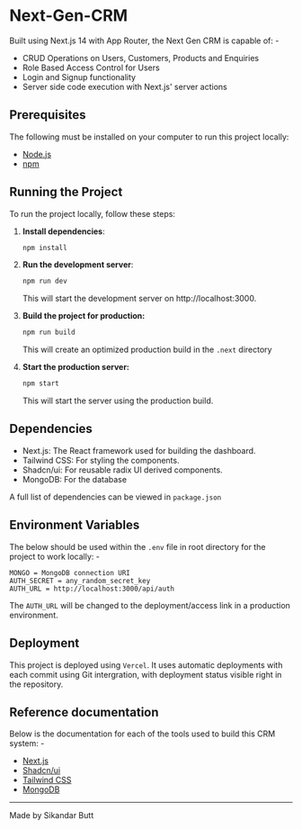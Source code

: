 # Next-Gen-CRM 

Built using Next.js 14 with App Router, the Next Gen CRM is capable of: -

- CRUD Operations on Users, Customers, Products and Enquiries
- Role Based Access Control for Users
- Login and Signup functionality
- Server side code execution with Next.js' server actions

## Prerequisites
The following must be installed on your computer to run this project locally:
- [Node.js](https://nodejs.org/en)
- [npm](https://www.npmjs.com/)

## Running the Project

To run the project locally, follow these steps:

1. **Install dependencies**:
   ```bash
   npm install
   ```
2. **Run the development server**:
   ```bash
   npm run dev
   ```
   This will start the development server on http://localhost:3000.

3. **Build the project for production:**
   ```bash
   npm run build
   ```
   This will create an optimized production build in the `.next` directory
   
4. **Start the production server:**
   ```bash
   npm start
   ```
   This will start the server using the production build.

## Dependencies

- Next.js: The React framework used for building the dashboard.
- Tailwind CSS: For styling the components.
- Shadcn/ui: For reusable radix UI derived components.
- MongoDB: For the database

A full list of dependencies can be viewed in `package.json`

## Environment Variables

The below should be used within the `.env` file in root directory for the project to work locally: -
```
MONGO = MongoDB connection URI
AUTH_SECRET = any_random_secret_key
AUTH_URL = http://localhost:3000/api/auth
```
The `AUTH_URL` will be changed to the deployment/access link in a production environment.

## Deployment
This project is deployed using `Vercel`. It uses automatic deployments with each commit using Git intergration, with deployment status visible right in the repository.

## Reference documentation

Below is the documentation for each of the tools used to build this CRM system: -

- [Next.js](https://nextjs.org/docs)
- [Shadcn/ui](https://ui.shadcn.com/docs)
- [Tailwind CSS](https://tailwindcss.com/docs/installation)
- [MongoDB](https://www.mongodb.com/docs/)

<hr>

Made by Sikandar Butt
